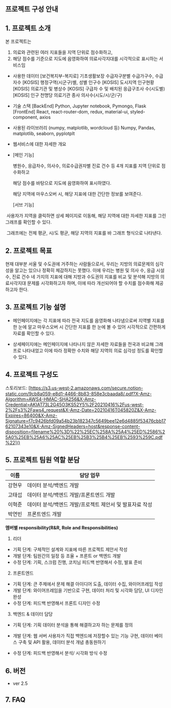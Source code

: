 ## 프로젝트 구성 안내

## 1. 프로젝트 소개

본 프로젝트는 
1) 의료와 관련된 여러 지표들을 지역 단위로 점수화하고,
2) 해당 점수를 기준으로 지도에 음영화하여 의료사각지대를 시각적으로 표시하는 서비스임

  - 사용한 데이터
    [보건복지부-복지로] 기초생활보장 수급자구분별 수급가구수, 수급자수
    [KOSIS] 행정구역(시군구)별, 성별 인구수
    [KOSIS] 도시지역 인구현황
    [KOSIS] 의료기관 및 병상수
    [KOSIS] 구급차 수 및 배치된 응급구조사 수(시도별)
    [KOSIS] 인구 천명당 의료기관 종사 의사수(시도/시/군/구)

    
    
  - 기술 스택
    [BackEnd] Python, Jupyter notebook, Pymongo, Flask
    [FrontEnd] React, react-router-dom, redux, material-ui, styled-component, axios
    
    
    
  - 사용된 라이브러리 (numpy, matplotlib, wordcloud 등)
    Numpy, Pandas, matplotlib, seaborn, pyplotplt

    
    
  - 웹서비스에 대한 자세한 개요

  - [메인 기능]

    병원수, 응급차수, 의사수, 의료수급권자별 진료 건수 등 4개 지표를 지역 단위로 점수화하고

    해당 점수를 바탕으로 지도에 음영화하여 표시하였다.

    해당 지역에 마우스오버 시, 해당 지표에 대한 간단한 정보를 보여준다.
  
    [서브 기능]   

​    사용자가 지역을 클릭하면 상세 페이지로 이동해, 해당 지역에 대한 자세한 지표를 그린 그래프를 확인할 수 있다.

​    그래프에는 전체 평균, 시/도 평균, 해당 지역의 지표를 바 그래프 형식으로 나타낸다.


        
## 2. 프로젝트 목표

현재 대부분 서울 및 수도권에 거주하는 사람들으로서, 우리는 지방의 의료문제의 심각성을 알고는 있으나 정확히 체감하지는 못했다. 
이에 우리는 병원 및 의사 수, 응급 시설 수, 진료 건수 네 가지의 지표에 대해  지방과 수도권의 지표를 비교 및 분석해 
지방의 의료사각지대 문제를 시각화하고자 하며, 이에 따라 개선되어야 할 수치를 점수화해 제공하고자 한다.




## 3. 프로젝트 기능 설명

- 메인페이지에는 각 지표에 따라 전국 지도를 음영화해 나타냄으로써 지역별 지표를 한 눈에 알고 
  마우스오버 시 간단한 지표를 한 눈에 볼 수 있어 시각적으로 간편하게 자료를 확인할 수 있다.

- 상세페이지에는 메인페이지에 나타나지 않은 자세한 자료들을 전국과 비교해 그래프로 나타내었고 이에 따라 
  정확한 수치와 해당 지역의 의료 심각성 정도를 확인할 수 있다.

  

## 4. 프로젝트 구성도

스토리보드: [https://s3.us-west-2.amazonaws.com/secure.notion-static.com/9cb8a059-e8d1-4466-8b83-858e3cbaada8/.pdf?X-Amz-Algorithm=AWS4-HMAC-SHA256&X-Amz-Credential=AKIAT73L2G45O3KS52Y5%2F20210416%2Fus-west-2%2Fs3%2Faws4_request&X-Amz-Date=20210416T045820Z&X-Amz-Expires=86400&X-Amz-Signature=f7c9426bfd09a54b23b182347c5649bee12e6d4885f53476cbb1762107343e10&X-Amz-SignedHeaders=host&response-content-disposition=filename%20%3D%22%25EC%258A%25A4%25ED%2586%25A0%25EB%25A6%25AC%25EB%25B3%25B4%25EB%2593%259C.pdf%22]()



## 5. 프로젝트 팀원 역할 분담

| 이름   | 담당 업무                                                |
| ------ | -------------------------------------------------------- |
| 강현우 | 데이터 분석/백엔드 개발                                  |
| 고태섭 | 데이터 분석/백엔드 개발/프론트엔드 개발                  |
| 이혁준 | 데이터 분석/백엔드 개발/프로젝트 제안서 및 발표자료 작성 |
| 박연빈 | 프론트엔드 개발                                          |

**멤버별 responsibility(R&R, Role and Responsibilities)**

1. 리더 

- 기획 단계: 구체적인 설계와 지표에 따른 프로젝트 제안서 작성
- 개발 단계: 팀원간의 일정 등 조율 + 프론트 or 백엔드 개발
- 수정 단계: 기획, 스크럼 진행, 코치님 피드백 반영해서 수정, 발표 준비

2. 프론트엔드 

- 기획 단계: 큰 주제에서 문제 해결 아이디어 도출, 데이터 수집, 와이어프레임 작성
- 개발 단계: 와이어프레임을 기반으로 구현, 데이터 처리 및 시각화 담당, UI 디자인 완성
- 수정 단계: 피드백 반영해서 프론트 디자인 수정

 3. 백엔드 & 데이터 담당  

- 기획 단계: 기획 데이터 분석을 통해 해결하고자 하는 문제를 정의

- 개발 단계: 웹 서버 사용자가 직접 백엔드에 저장할수 있는 기능 구현, 데이터 베이스 구축 및 API 활용, 데이터 분석 개념 총동원하기

- 수정 단계:  피드백 반영해서 분석/ 시각화 방식 수정

  

## 6. 버전
  - ver 2.5

## 7. FAQ